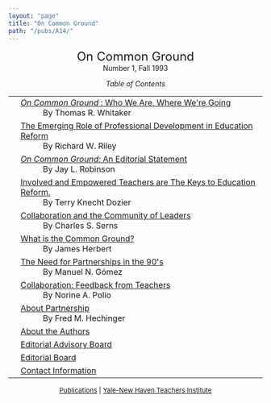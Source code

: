 ```yaml
---
layout: "page"
title: "On Common Ground"
path: "/pubs/A14/"
---
```

<main>
<center><font size="+2">On Common Ground
</font><br/>
Number 1, Fall 1993<p>
<i>Table of Contents</i></p></center><p>
<table>
<tbody><tr valign="top"><td align="right">
</td><td><a href="whitaker.html"><i>On Common Ground</i> : Who We Are, Where
We're
Going</a><br/>
<font color="white" style="visibility:hidden;">______</font>By Thomas R. Whitaker
</td></tr><tr valign="top"><td align="right">
</td><td><a href="riley.html">The Emerging Role of Professional Development in
Education Reform</a><br/>
<font color="white" style="visibility:hidden;">______</font>By Richard W. Riley
</td></tr><tr valign="top"><td align="right">
</td><td><a href="robinson.html"><i>On Common Ground:</i> An Editorial
Statement
</a><br/>
<font color="white" style="visibility:hidden;">______</font>By Jay L. Robinson
</td></tr><tr valign="top"><td align="right">
</td><td><a href="dozier.html"> Involved and Empowered Teachers are The Keys to
Education Reform.
</a><br/>
<font color="white" style="visibility:hidden;">______</font>By Terry Knecht Dozier
</td></tr><tr valign="top"><td align="right">
</td><td><a href="serns.html">Collaboration and the Community of Leaders
</a><br/>
<font color="white" style="visibility:hidden;">______</font>By Charles S. Serns
</td></tr><tr valign="top"><td align="right">
</td><td><a href="herbert.html">What is the Common Ground?
</a><br/>
<font color="white" style="visibility:hidden;">______</font>By James Herbert
</td></tr><tr valign="top"><td align="right">
</td><td><a href="gomez.html">The Need for Partnerships in the 90's
</a><br/>
<font color="white" style="visibility:hidden;">______</font>By Manuel N. Gómez
</td></tr><tr valign="top"><td align="right">
</td><td><a href="polio.html">Collaboration: Feedback from Teachers
</a><br/>
<font color="white" style="visibility:hidden;">______</font>By Norine A. Polio
</td></tr><tr valign="top"><td align="right">
</td><td><a href="hechinger.html">About Partnership
</a><br/>
<font color="white" style="visibility:hidden;">______</font>By Fred M. Hechinger
</td></tr><tr valign="top"><td align="right">
</td><td><a href="aboutauth.html">
About the Authors
</a>
</td></tr><tr valign="top"><td align="right">
</td><td><a href="eaboard.html">
Editorial Advisory Board
</a>
</td></tr><tr valign="top"><td align="right">
</td><td><a href="eboard.html">
Editorial Board</a>
</td></tr><tr valign="top"><td align="right">
</td><td><a href="contact.html">
Contact Information</a>
</td></tr></tbody></table>
</p>
<center><font size="-1"><a href="..\">Publications</a> | 
<a href="..\..\">Yale-New Haven Teachers
Institute</a></font></center>
</main>